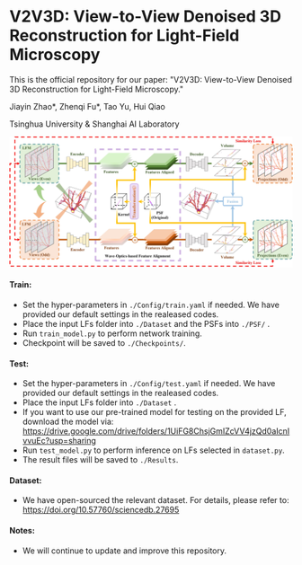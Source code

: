 # V2V3D: View-to-View Denoised 3D Reconstruction for Light-Field Microscopy
This is the official repository for our paper: "V2V3D: View-to-View Denoised 3D Reconstruction for Light-Field Microscopy."

Jiayin Zhao*, Zhenqi Fu*, Tao Yu, Hui Qiao

Tsinghua University & Shanghai AI Laboratory

<div align="center">
  <img src="figures/model.jpg"/>
</div>

#### Train:
* Set the hyper-parameters in `./Config/train.yaml` if needed. We have provided our default settings in the realeased codes.
* Place the input LFs folder into `./Dataset` and the PSFs into `./PSF/` .
* Run `train_model.py` to perform network training.
* Checkpoint will be saved to `./Checkpoints/`.

#### Test:
* Set the hyper-parameters in `./Config/test.yaml` if needed. We have provided our default settings in the realeased codes.
* Place the input LFs folder into `./Dataset` .
* If you want to use our pre-trained model for testing on the provided LF, download the model via: https://drive.google.com/drive/folders/1UiFG8ChsjGmIZcVV4jzQd0aIcnIvvuEc?usp=sharing
* Run `test_model.py` to perform inference on LFs selected in `dataset.py`.
* The result files will be saved to `./Results`.
  
#### Dataset:
* We have open-sourced the relevant dataset. For details, please refer to: https://doi.org/10.57760/sciencedb.27695

#### Notes:
* We will continue to update and improve this repository.
